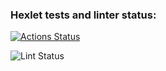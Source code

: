 ### Hexlet tests and linter status:
[![Actions Status](https://github.com/artem6367/layout-designer-project-58/actions/workflows/hexlet-check.yml/badge.svg)](https://github.com/artem6367/layout-designer-project-58/actions)

![Lint Status](https://github.com/artem6367/layout-designer-project-58/actions/workflows/htmlcss.yml/badge.svg)